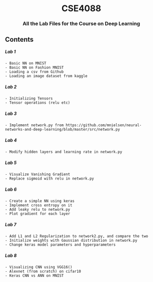 <H1 align="center">CSE4088</H1>
<H3 align="center">All the Lab Files for the Course on Deep Learning</H3>

## Contents
##### Lab 1
    - Basic NN on MNIST
    - Basic NN on Fashion MNIST
    - Loading a csv from Github
    - Loading an image dataset from kaggle
  
##### Lab 2
    - Initializing Tensors
    - Tensor operations (relu etc)

##### Lab 3
    - Implement network.py from https://github.com/mnielsen/neural-networks-and-deep-learning/blob/master/src/network.py

##### Lab 4
    - Modify hidden layers and learning rate in network.py

##### Lab 5
    - Visualize Vanishing Gradient
    - Replace sigmoid with relu in network.py

##### Lab 6
    - Create a simple NN using keras
    - Implement cross entropy on it
    - Add leaky relu to network.py
    - Plot gradient for each layer

##### Lab 7
    - Add L1 and L2 Regularization to network2.py, and compare the two
    - Initialize weights with Gaussian distribution in network.py
    - Change keras model parameters and hyperparameters

##### Lab 8
    - Visualizing CNN using VGG16()
    - Alexnet (from scratch) on cifar10
    - Keras CNN vs ANN on MNIST